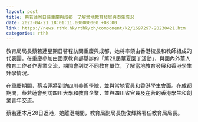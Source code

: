 ```yaml
---
layout: post
title: 蔡若蓮周日往重慶與成都　了解當地教育發展與港生情況
date: 2023-04-21 18:01:11.000000000 +08:00
link: https://news.rthk.hk/rthk/ch/component/k2/1697297-20230421.htm
categories: rthk
---
```


教育局局長蔡若蓮星期日啓程訪問重慶與成都，她將率領由香港校長和教師組成的代表團，在重慶參加由國家教育部舉辦的「第28屆華夏園丁活動」，與國內外華人教育工作者作專業交流，期間會到訪不同教育單位，了解當地教育發展和香港學生升學情況。
 
在重慶期間，蔡若蓮將到訪四川美術學院，並與當地官員和香港學生會面。在成都期間，蔡若蓮會到訪四川大學和教育企業，並與四川省官員及在蓉的香港學生和創業青年交流。
 
蔡若蓮本月28日返港，她離港期間，教育局副局長施俊輝將署任教育局局長。
